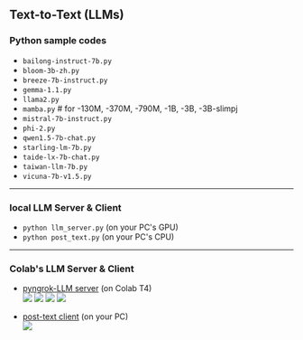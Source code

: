 ## Text-to-Text (LLMs)

### Python sample codes
* `bailong-instruct-7b.py`
* `bloom-3b-zh.py`
* `breeze-7b-instruct.py`
* `gemma-1.1.py`
* `llama2.py`
* `mamba.py` # for -130M, -370M, -790M, -1B, -3B, -3B-slimpj
* `mistral-7b-instruct.py`
* `phi-2.py`
* `qwen1.5-7b-chat.py`
* `starling-lm-7b.py`
* `taide-lx-7b-chat.py`
* `taiwan-llm-7b.py`
* `vicuna-7b-v1.5.py`

---
### local LLM Server & Client
* `python llm_server.py` (on your PC's GPU)
* `python post_text.py`  (on your PC's CPU)

---
### Colab's LLM Server & Client
* [pyngrok-LLM server](https://github.com/rkuo2000/GenAI/blob/main/Text-to-Text/pyngrok_LLM_Server.ipynb) (on Colab T4)<br>
![](https://github.com/rkuo2000/GenAI/blob/main/assets/pyngrok_LLM_Server.png?raw=true)
![](https://github.com/rkuo2000/GenAI/blob/main/assets/pyngrok_LLM_Server_access_token.png?raw=true)
![](https://github.com/rkuo2000/GenAI/blob/main/assets/pyngrok_LLM_Server_ngrok_address.png?raw=true)
![](https://github.com/rkuo2000/GenAI/blob/main/assets/pyngrok_LLM_Server_fastapi.png?raw=true)

* [post-text client](https://github.com/rkuo2000/GenAI/blob/main/Text-to-Text/post_text.py) (on your PC)<br>
![](https://github.com/rkuo2000/GenAI/blob/main/assets/pyngrok_post_text.png?raw=true)

